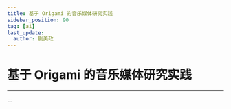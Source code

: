 ```yaml
---
title: 基于 Origami 的音乐媒体研究实践
sidebar_position: 90
tag: [ai]
last_update:
  author: 蒯美政
---
```


# 基于 Origami 的音乐媒体研究实践

---

--